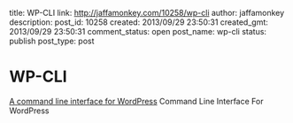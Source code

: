 title: WP-CLI
link: http://jaffamonkey.com/10258/wp-cli
author: jaffamonkey
description: 
post_id: 10258
created: 2013/09/29 23:50:31
created_gmt: 2013/09/29 23:50:31
comment_status: open
post_name: wp-cli
status: publish
post_type: post

# WP-CLI

[A command line interface for WordPress](https://www.google.co.uk/url?sa=t&rct=j&q=&esrc=s&source=web&cd=1&cad=rja&ved=0CDMQFjAA&url=http%3A%2F%2Fwp-cli.org%2F&ei=AbxIUpuqPMe54AToyoGABA&usg=AFQjCNHQznhoG78m-1styYtNJVZTA-WSuw&bvm=bv.53217764,d.bGE) Command Line Interface For WordPress